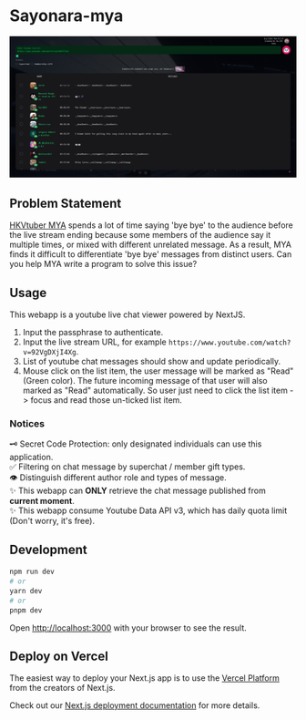 # Sayonara-mya

![Alt text](./docs/preview.png)

## Problem Statement

[HKVtuber MYA](https://www.youtube.com/@mya.) spends a lot of time saying 'bye bye' to the audience before the live stream ending because some members of the audience say it multiple times, or mixed with different unrelated message. As a result, MYA finds it difficult to differentiate 'bye bye' messages from distinct users. Can you help MYA write a program to solve this issue?

## Usage

This webapp is a youtube live chat viewer powered by NextJS.

1. Input the passphrase to authenticate.
2. Input the live stream URL, for example `https://www.youtube.com/watch?v=92VgDXjI4Xg`.
3. List of youtube chat messages should show and update periodically.
4. Mouse click on the list item, the user message will be marked as "Read" (Green color). The future incoming message of that user will also marked as "Read" automatically. So user just need to click the list item -> focus and read those un-ticked list item.

### Notices

🗝️ Secret Code Protection: only designated individuals can use this application.  
✅ Filtering on chat message by superchat / member gift types.  
👁️ Distinguish different author role and types of message.  
✨ This webapp can **ONLY** retrieve the chat message published from **current moment**.  
✨ This webapp consume Youtube Data API v3, which has daily quota limit (Don't worry, it's free).

## Development

```bash
npm run dev
# or
yarn dev
# or
pnpm dev
```

Open [http://localhost:3000](http://localhost:3000) with your browser to see the result.

## Deploy on Vercel

The easiest way to deploy your Next.js app is to use the [Vercel Platform](https://vercel.com/new?utm_medium=default-template&filter=next.js&utm_source=create-next-app&utm_campaign=create-next-app-readme) from the creators of Next.js.

Check out our [Next.js deployment documentation](https://nextjs.org/docs/deployment) for more details.
